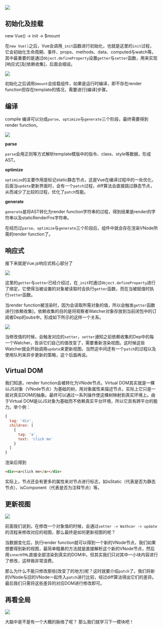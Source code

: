 <img src="https://user-gold-cdn.xitu.io/2017/12/19/1606e7eaa2a664e8?imageView2/0/w/1280/h/960/format/webp/ignore-error/1">

## 初始化及挂载

new Vue() -> init -> $mount

在`new Vue()`之后，Vue会调用`_init`函数进行初始化，也就是这里的`init`过程，它会初始化生命周期、事件、props、methods、data、computed与watch等。其中最重要的是通过`Object.defineProperty`设置`getter`与`setter`函数，用来实现[响应式]及[依赖收集]，后面会细说。

<img src="https://user-gold-cdn.xitu.io/2017/12/19/1606e8abbababbe6?imageView2/0/w/1280/h/960/format/webp/ignore-error/1">

初始化之后调用`$mount`会挂载组件，如果是运行时编译，即不存在render function但存在template的情况，需要进行[编译]步骤。

## 编译

compile 编译可以分成`parse`、`optimize`与`generate`三个阶段，最终需要得到render function。

<img src="https://user-gold-cdn.xitu.io/2017/12/19/1606ec3d306ab28f?imageView2/0/w/1280/h/960/format/webp/ignore-error/1">

**parse**

`parse`会用正则等方式解析template模版中的指令、class、style等数据，形成AST。

**optimize**

`optimize`的主要作用是标记static静态节点，这是Vue在编译过程中的一处优化，后面当`update`更新界面时，会有一个`patch`过程，diff算法会直接跳过静态节点，从而减少了比较的过程，优化了`patch`性能。

**generate**

`generate`是将AST转化为render function字符串的过程，得到结果是render的字符串以及staticRenderFns字符串。

在经历过`parse`、`optimize`与`generate`三个阶段后，组件中就会存在渲染VNode所需的render function了。

## 响应式

接下来就是Vue.js响应式核心部分了

<img src="https://user-gold-cdn.xitu.io/2017/12/19/1606edad5ca9e23d?imageView2/0/w/1280/h/960/format/webp/ignore-error/1">

这里的`getter`与`setter`已经介绍过，在`_init`时通过`Object.defineProperty`进行了绑定，它使得当被设置的对象被读取时会执行`getter`函数，而在当被赋值时执行`setter`函数。

当render function被渲染时，因为会读取所需对象的值，所以会触发`getter`函数进行[依赖收集]，依赖收集的目的是将观察者Watcher对象存放到当前闭包中的订阅者Dep的subs中。形成如下所示的这样一个关系。

<img src="https://user-gold-cdn.xitu.io/2017/12/21/160770b2a77e084e?imageView2/0/w/1280/h/960/format/webp/ignore-error/1">

当修改值的时候，会触发对应的`setter`，`setter`通知之前依赖收集的Dep中的每一个Watcher，告诉它们自己的值改变了，需要重新渲染视图。这时候这些Watcher就会开始调用`update`来更新视图，当然这中间还有一个`patch`的过程以及使用队列来异步更新的策略，这个后面再说。

## Virtual DOM

我们知道，render function会被转化为VNode节点。Virtual DOM其实就是一棵以JS对象（VNode节点）为基础的树，用对象属性来描述节点，实际上它只是一层对真实DOM的抽象。最终可以通过一系列操作使这棵树映射到真实环境上。由于Virtual DOM是以JS对象为基础而不依赖真实平台环境，所以它具有跨平台的能力。举个例：

```js
{
  tag: 'div',
  children: [
    {
      tag: 'a',
      text: 'click me'
    }
  ]
}
```

渲染后得到

```html
<div><a>click me</a></div>
```

实际上，节点还会有更多的属性来对节点进行标志，如isStatic（代表是否为静态节点）、isComponent（代表是否为注释节点）等。

## 更新视图

<img src="https://user-gold-cdn.xitu.io/2017/12/21/1607715c316d4922?imageView2/0/w/1280/h/960/format/webp/ignore-error/1">

前面我们说到，在修改一个对象值的时候，会通过`setter -> Wathcer -> update`的流程来修改对应的视图，那么最终是如何更新视图的呢？

当数据变化后，执行render function就可以得到一个新的VNode节点，我们如果想要得到新的视图，最简单粗暴的方法就是直接解析这个新的VNode节点，然后用`innerHTML`直接全部渲染到真实的DOM中。但其实我们只对其中一小块内容进行了修改，这样做非常浪费。

那么为什么不能只修改那些[改变了的地方]呢？这时就要介绍`patch`了。我们将新的VNode与旧的VNode一起传入`patch`进行比较，经过diff算法得出它们的差异。最后我们只需将这些差异的对应DOM进行修改即可。

## 再看全局

<img src="https://user-gold-cdn.xitu.io/2017/12/19/1606e7eaa2a664e8?imageView2/0/w/1280/h/960/format/webp/ignore-error/1">

大脑中是不是有一个大概的脉络了呢？ 那么我们就学习下一模块吧！